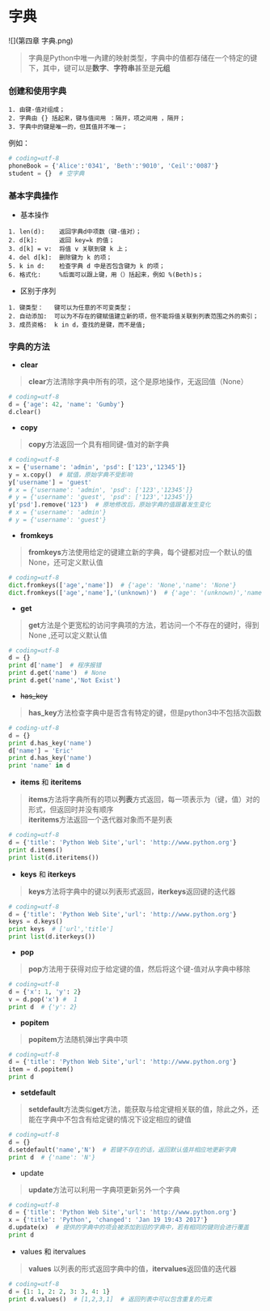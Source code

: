 # 字典  
![](第四章 字典.png)
> 字典是Python中唯一內建的映射类型，字典中的值都存储在一个特定的键下，其中，键可以是**数字**、**字符串**甚至是**元组**  

### 创建和使用字典  
```text
1. 由键-值对组成；
2. 字典由 {} 括起来，键与值间用 ：隔开，项之间用 ，隔开；
3. 字典中的键是唯一的，但其值并不唯一；
```  
例如：  
```python
# coding=utf-8
phoneBook = {'Alice':'0341', 'Beth':'9010', 'Ceil':'0087'}
student = {}  # 空字典 
```  
### 基本字典操作  
* 基本操作  
```text
1. len(d):    返回字典d中项数（键-值对）；
2. d[k]:      返回 key=k 的值；
3. d[k] = v:  将值 v 关联到键 k 上；
4. del d[k]:  删除键为 k 的项；
5. k in d:    检查字典 d 中是否包含键为 k 的项；
6. 格式化:     %后面可以跟上键，用（）括起来，例如 %(Beth)s；
```  
* 区别于序列  
```text
1. 键类型：   键可以为任意的不可变类型；
2. 自动添加:  可以为不存在的键赋值建立新的项，但不能将值关联到列表范围之外的索引；
3. 成员资格:  k in d，查找的是键，而不是值;
```  
### 字典的方法  
* **clear**  
> **clear**方法清除字典中所有的项，这个是原地操作，无返回值（None）  
```python
# coding=utf-8
d = {'age': 42, 'name': 'Gumby'}
d.clear()
```
* **copy**  
> **copy**方法返回一个具有相同键-值对的新字典  
```python
# coding=utf-8
x = {'username': 'admin', 'psd': ['123','12345']}
y = x.copy()  # 赋值，原始字典不受影响
y['username'] = 'guest'
# x = {'username': 'admin', 'psd': ['123','12345']}
# y = {'username': 'guest', 'psd': ['123','12345']}
y['psd'].remove('123')  # 原地修改后，原始字典的值跟着发生变化
# x = {'username': 'admin'}
# y = {'username': 'guest'}
```
* **fromkeys**  
> **fromkeys**方法使用给定的键建立新的字典，每个键都对应一个默认的值None，还可定义默认值
```python
# coding=utf-8
dict.fromkeys(['age','name'])  # {'age': 'None','name': 'None'}
dict.fromkeys(['age','name'],'(unknown)')  # {'age': '(unknown)','name': '(unknown)'}
```  
* **get**  
> **get**方法是个更宽松的访问字典项的方法，若访问一个不存在的键时，得到None ,还可以定义默认值 
```python
# coding=utf-8
d = {}
print d['name']  # 程序报错
print d.get('name')  # None
print d.get('name','Not Exist')
```
* ~~has_key~~  
> **has_key**方法检查字典中是否含有特定的键，但是python3中不包括次函数  
```python
# coding-utf-8
d = {}
print d.has_key('name')
d['name'] = 'Eric'
print d.has_key('name')
print 'name' in d
```
* **items** 和 **iteritems**  
> **items**方法将字典所有的项以**列表**方式返回，每一项表示为（键，值）对的形式，但返回时并没有顺序  
> **iteritems**方法返回一个迭代器对象而不是列表
```python
# coding=utf-8
d = {'title': 'Python Web Site','url': 'http://www.python.org'}
print d.items()
print list(d.iteritems())
```
* **keys** 和 **iterkeys**  
> **keys**方法将字典中的键以列表形式返回，**iterkeys**返回键的迭代器  
```python
# coding=utf-8
d = {'title': 'Python Web Site','url': 'http://www.python.org'}
keys = d.keys()
print keys  # ['url','title']
print list(d.iterkeys())
```
* **pop**  
> **pop**方法用于获得对应于给定键的值，然后将这个键-值对从字典中移除  
```python
# coding=utf-8
d = {'x': 1, 'y': 2}
v = d.pop('x') #  1
print d  # {'y': 2}
```
* **popitem**  
> **popitem**方法随机弹出字典中项  
```python
# coding=utf-8
d = {'title': 'Python Web Site','url': 'http://www.python.org'}
item = d.popitem()
print d
```
* **setdefault**  
> **setdefault**方法类似**get**方法，能获取与给定键相关联的值，除此之外，还能在字典中不包含有给定键的情况下设定相应的键值  
```python
# coding=utf-8
d = {}
d.setdefault('name','N')  # 若键不存在的话，返回默认值并相应地更新字典
print d  # {'name': 'N'}
```
* update  
> **update**方法可以利用一字典项更新另外一个字典  
```python
# coding=utf-8
d = {'title': 'Python Web Site','url': 'http://www.python.org'}
x = {'title': 'Python', 'changed': 'Jan 19 19:43 2017'}
d.update(x)  # 提供的字典中的项会被添加到旧的字典中，若有相同的键则会进行覆盖
print d 
```  
* values 和 itervalues  
> **values** 以列表的形式返回字典中的值，**itervalues**返回值的迭代器  
```python
# coding=utf-8
d = {1: 1, 2: 2, 3: 3, 4: 1}
print d.values()  # [1,2,3,1]  # 返回列表中可以包含重复的元素
```

